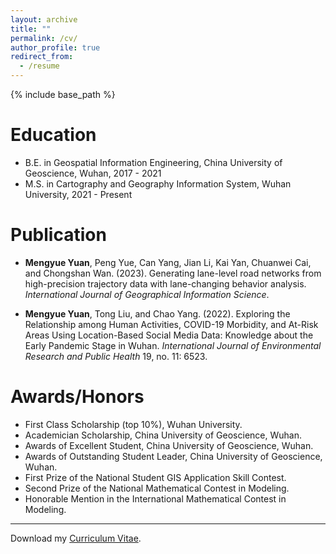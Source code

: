 ```yaml
---
layout: archive
title: ""
permalink: /cv/
author_profile: true
redirect_from:
  - /resume
---
```


{% include base_path %}

Education
======
* B.E. in Geospatial Information Engineering, China University of Geoscience, Wuhan, 2017 - 2021
* M.S. in  Cartography and Geography Information System, Wuhan University, 2021 - Present

Publication
======
* **Mengyue Yuan**, Peng Yue, Can Yang, Jian Li, Kai Yan, Chuanwei Cai, and Chongshan Wan. (2023). Generating lane-level road networks from high-precision trajectory data with lane-changing behavior analysis. *International Journal of Geographical Information Science*.

* **Mengyue Yuan**, Tong Liu, and Chao Yang. (2022). Exploring the Relationship among Human Activities, COVID-19 Morbidity, and At-Risk Areas Using Location-Based Social Media Data: Knowledge about the Early Pandemic Stage in Wuhan. *International Journal of Environmental Research and Public Health* 19, no. 11: 6523.

Awards/Honors
======
* First Class Scholarship (top 10%), Wuhan University.  
* Academician Scholarship, China University of Geoscience, Wuhan.
* Awards of Excellent Student, China University of Geoscience, Wuhan.
* Awards of Outstanding Student Leader, China University of Geoscience, Wuhan.
* First Prize of the National Student GIS Application Skill Contest.
* Second Prize of the National Mathematical Contest in Modeling.
* Honorable Mention in the International Mathematical Contest in Modeling.

----------
Download my [Curriculum Vitae](http://mengyue-yuan.github.io/files/Curriculum-Vitae_Mengyue-Yuan.pdf).
